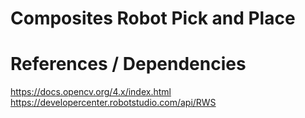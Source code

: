 # Composites Robot Pick and Place


# References / Dependencies
https://docs.opencv.org/4.x/index.html
https://developercenter.robotstudio.com/api/RWS

